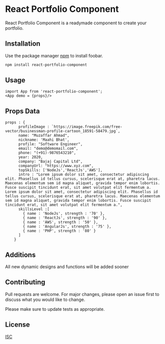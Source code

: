 # React Portfolio Component

React Portfolio Component is a readymade component to create your portfolio.

## Installation

Use the package manager [npm](https://npmjs.com/) to install foobar.

```bash
npm install react-portfolio-component
```

## Usage

```react
import App from 'react-portfolio-component';
<App demo = {props}/>
```

## Props Data
```
props : {
      profileImage : `https://image.freepik.com/free-vector/businessman-profile-cartoon_18591-58479.jpg`,
      name: "Muzaffar Ahmad",
      nickname: 'Maahi Bhat',
      profile: "Software Engineer",
      email: "demo@demomail.com",
      phone: "(+91)-9876543210",
      year: 2020,
      company: "Bajaj Capital Ltd",
      companyUrl: "https://www.xyz.com",
      topSkills: ['NodeJs','ReactJs','AWS'],
      intro : "Lorem ipsum dolor sit amet, consectetur adipiscing elit. Phasellus id tellus cursus, scelerisque erat at, pharetra lacus. Maecenas elementum sem id magna aliquet, gravida tempor enim lobortis. Fusce suscipit tincidunt erat, sit amet volutpat elit fermentum a. Lorem ipsum dolor sit amet, consectetur adipiscing elit. Phasellus id tellus cursus, scelerisque erat at, pharetra lacus. Maecenas elementum sem id magna aliquet, gravida tempor enim lobortis. Fusce suscipit tincidunt erat, sit amet volutpat elit fermentum a.",
      skillsLevel :[
        { name : 'NodeJs', strength : '70' },
        { name : 'ReactJs', strength : '90' },
        { name : 'AWS', strength : '50' },
        { name : 'AngularJs', strength : '75' },
        { name : 'PHP', strength : '80' }
      ]
    }
```

## Additions
All new dynamic designs and functions will be added sooner

## Contributing
Pull requests are welcome. For major changes, please open an issue first to discuss what you would like to change.

Please make sure to update tests as appropriate.

## License
[ISC]()